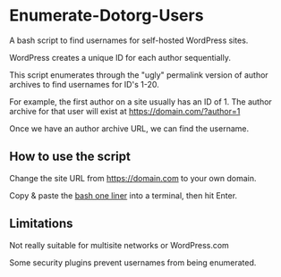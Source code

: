 # Enumerate-Dotorg-Users

A bash script to find usernames for self-hosted WordPress sites.

WordPress creates a unique ID for each author sequentially.

This script enumerates through the "ugly" permalink version of author archives to find usernames for ID's 1-20.

For example, the first author on a site usually has an ID of 1. The author archive for that user will exist at https://domain.com/?author=1

Once we have an author archive URL, we can find the username.

## How to use the script ##

Change the site URL from https://domain.com to your own domain.

Copy & paste the [bash one liner](https://github.com/GaryBairead/Enumerate-Dotorg-Users/blob/master/enumerate) into a terminal, then hit Enter.

## Limitations ##

Not really suitable for multisite networks or WordPress.com

Some security plugins prevent usernames from being enumerated.
